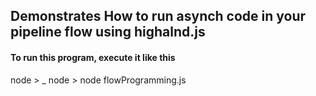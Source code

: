 ## Demonstrates How to run asynch code in your pipeline flow using highalnd.js


#### To run this program, execute it like this
node > _
node > node flowProgramming.js
